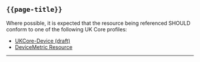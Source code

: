 ## <code>{{page-title}}</code>

Where possible, it is expected that the resource being referenced SHOULD conform to one of the following UK Core profiles:

- [UKCore-Device (draft)](https://simplifier.net/guide/UKCoreImplementationGuideAssetsinDevelopment/Home/ProfilesandExtensions/UKCore-Device)
- [DeviceMetric Resource](https://hl7.org/fhir/R4/devicemetric.html)

---